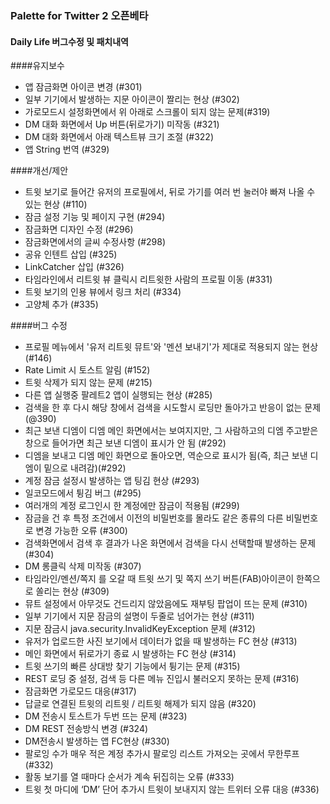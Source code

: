 ### Palette for Twitter 2 오픈베타
#### Daily Life 버그수정 및 패치내역

####유지보수
* 앱 잠금화면 아이콘 변경 (#301)
* 일부 기기에서 발생하는 지문 아이콘이 짤리는 현상 (#302)
* 가로모드시 설정화면에서 위 아래로 스크롤이 되지 않는 문제(#319)
* DM 대화 화면에서 Up 버튼(뒤로가기) 미작동 (#321)
* DM 대화 화면에서 아래 텍스트뷰 크기 조절 (#322)
* 앱 String 번역 (#329)

####개선/제안
* 트윗 보기로 들어간 유저의 프로필에서, 뒤로 가기를 여러 번 눌러야 빠져 나올 수 있는 현상 (#110)
* 잠금 설정 기능 및 페이지 구현 (#294)
* 잠금화면 디자인 수정 (#296)
* 잠금화면에서의 글씨 수정사항 (#298)
* 공유 인텐트 삽입 (#325)
* LinkCatcher 삽입 (#326)
* 타임라인에서 리트윗 뷰 클릭시 리트윗한 사람의 프로필 이동 (#331)
* 트윗 보기의 인용 뷰에서 링크 처리 (#334)
* 고양체 추가 (#335)

####버그 수정
* 프로필 메뉴에서 '유저 리트윗 뮤트'와 '멘션 보내기'가 제대로 적용되지 않는 현상 (#146)
* Rate Limit 시 토스트 알림 (#152)
* 트윗 삭제가 되지 않는 문제 (#215)
* 다른 앱 실행중 팔레트2 앱이 실행되는 현상 (#285)
* 검색을 한 후 다시 해당 창에서 검색을 시도할시 로딩만 돌아가고 반응이 없는 문제 (@390)
* 최근 보낸 디엠이 디엠 메인 화면에서는 보여지지만, 그 사람하고의 디엠 주고받은 창으로 들어가면 최근 보낸 디엠이 표시가 안 됨 (#292)
* 디엠을 보내고 디엠 메인 화면으로 돌아오면, 역순으로 표시가 됨(즉, 최근 보낸 디엠이 밑으로 내려감)(#292)
* 계정 잠금 설정시 발생하는 앱 팅김 현상 (#293)
* 일코모드에서 튕김 버그 (#295)
* 여러개의 계정 로그인시 한 계정에만 잠금이 적용됨 (#299)
* 잠금을 건 후 특정 조건에서 이전의 비밀번호를 몰라도 같은 종류의 다른 비밀번호로 변경 가능한 오류 (#300)
* 검색화면에서 검색 후 결과가 나온 화면에서 검색을 다시 선택할때 발생하는 문제 (#304)
* DM 롱클릭 삭제 미작동 (#307)
* 타임라인/멘션/쪽지 를 오갈 때 트윗 쓰기 및 쪽지 쓰기 버튼(FAB)아이콘이 한쪽으로 쏠리는 현상 (#309)
* 뮤트 설정에서 아무것도 건드리지 않았음에도 재부팅 팝업이 뜨는 문제 (#310)
* 일부 기기에서 지문 잠금의 설명이 두줄로 넘어가는 현상 (#311)
* 지문 잠금시 java.security.InvalidKeyException 문제 (#312)
* 유저가 업로드한 사진 보기에서 데이터가 없을 때 발생하는 FC 현상 (#313)
* 메인 화면에서 뒤로가기 종료 시 발생하는 FC 현상 (#314)
* 트윗 쓰기의 빠른 상대방 찾기 기능에서 튕기는 문제 (#315)
* REST 로딩 중 설정, 검색 등 다른 메뉴 진입시 불러오지 못하는 문제 (#316)
* 잠금화면 가로모드 대응(#317)
* 답글로 연결된 트윗의 리트윗 / 리트윗 해제가 되지 않음 (#320)
* DM 전송시 토스트가 두번 뜨는 문제 (#323)
* DM REST 전송방식 변경 (#324)
* DM전송시 발생하는 앱 FC현상 (#330)
* 팔로잉 수가 매우 적은 계정 추가시 팔로잉 리스트 가져오는 곳에서 무한루프 (#332)
* 활동 보기를 열 때마다 순서가 계속 뒤집히는 오류 (#333)
* 트윗 첫 마디에 ‘DM’ 단어 추가시 트윗이 보내지지 않는 트위터 오류 대응 (#336)
